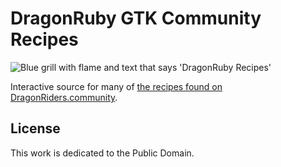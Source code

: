 # DragonRuby GTK Community Recipes

![Blue grill with flame and text that says 'DragonRuby Recipes'](https://www.dragonriders.community/assets/recipes.png)

Interactive source for many of [the recipes found on DragonRiders.community](https://www.dragonriders.community/recipes).

## License

This work is dedicated to the Public Domain.
